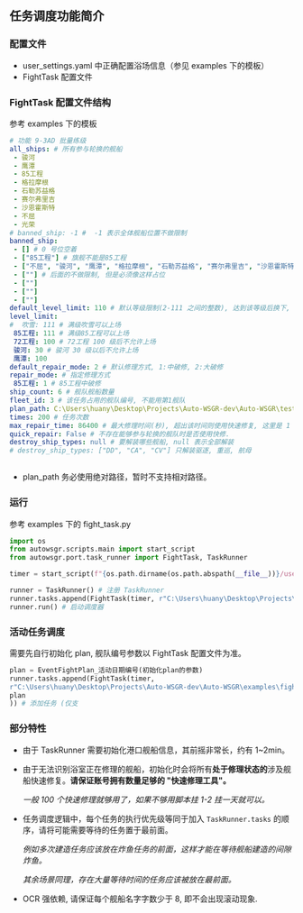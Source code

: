 ## 任务调度功能简介

### 配置文件

- user_settings.yaml 中正确配置浴场信息（参见 examples 下的模板）
- FightTask 配置文件

### FightTask 配置文件结构

参考 examples 下的模板

```yaml
# 功能 9-3AD 批量练级
all_ships: # 所有参与轮换的舰船
 - 骏河
 - 鹰潭
 - 85工程
 - 格拉摩根
 - 石勒苏益格
 - 赛尔弗里吉
 - 沙恩霍斯特
 - 不屈
 - 光荣
# banned_ship: -1 #  -1 表示全体舰船位置不做限制
banned_ship:
 - [] # 0 号位空着
 - ["85工程"] # 旗舰不能是85工程
 - ["不屈", "骏河", "鹰潭", "格拉摩根", "石勒苏益格", "赛尔弗里吉", "沙恩霍斯特", "不屈", "光荣"] # 这个位置只能是 85 工程
 - [""] # 后面的不做限制, 但是必须像这样占位
 - [""]
 - [""]
 - [""]
default_level_limit: 110 # 默认等级限制(2-111 之间的整数), 达到该等级后换下, 110 满级船不允许上场
level_limit:
#  吹雪: 111 # 满级吹雪可以上场
 85工程: 111 # 满级85工程可以上场
 72工程: 100 # 72工程 100 级后不允许上场
 骏河: 30 # 骏河 30 级以后不允许上场
 鹰潭: 100
default_repair_mode: 2 # 默认修理方式, 1:中破修, 2:大破修
repair_mode: # 指定修理方式
 85工程: 1 # 85工程中破修
ship_count: 6 # 舰队舰船数量
fleet_id: 3 # 该任务占用的舰队编号, 不能用第1舰队
plan_path: C:\Users\huany\Desktop\Projects\Auto-WSGR-dev\Auto-WSGR\tests\plans\normal_fight\9-3AD.yaml # 执行的 fight_plan 的绝对路径
times: 200 # 任务次数
max_repair_time: 86400 # 最大修理时间(秒), 超出该时间则使用快速修复, 这里是 1 天也就是相当于不允许使用快修.
quick_repair: False # 不存在能够参与轮换的舰队时是否使用快修.
destroy_ship_types: null # 要解装哪些舰船, null 表示全部解装
# destroy_ship_types: ["DD", "CA", "CV"] 只解装驱逐, 重巡, 航母



```

- plan_path 务必使用绝对路径，暂时不支持相对路径。

### 运行

参考 examples 下的  fight_task.py

```python
import os
from autowsgr.scripts.main import start_script
from autowsgr.port.task_runner import FightTask, TaskRunner

timer = start_script(f"{os.path.dirname(os.path.abspath(__file__))}/user_settings.yaml")

runner = TaskRunner() # 注册 TaskRunner
runner.tasks.append(FightTask(timer, r"C:\Users\huany\Desktop\Projects\Auto-WSGR-dev\Auto-WSGR\examples\fight_task_example.yaml")) # 添加任务 (仅支持绝对路径)
runner.run() # 启动调度器

```

### 活动任务调度

需要先自行初始化 plan, 舰队编号参数以 FightTask 配置文件为准。

```python
plan = EventFightPlan_活动日期编号(初始化plan的参数)
runner.tasks.append(FightTask(timer,
r"C:\Users\huany\Desktop\Projects\Auto-WSGR-dev\Auto-WSGR\examples\fight_task_example.yaml",
plan
)) # 添加任务 (仅支
```
### 部分特性

- 由于 TaskRunner 需要初始化港口舰船信息，其前摇非常长，约有 1~2min。

- 由于无法识别浴室正在修理的舰船，初始化时会将所有**处于修理状态的**涉及舰船快速修复。**请保证账号拥有数量足够的 "快速修理工具"。**

  *一般 100 个快速修理就够用了，如果不够用脚本挂 1-2 挂一天就可以。*

- 任务调度逻辑中，每个任务的执行优先级等同于加入 `TaskRunner.tasks` 的顺序，请将可能需要等待的任务置于最前面。

  *例如多次建造任务应该放在炸鱼任务的前面，这样才能在等待舰船建造的间隙炸鱼。*

  *其余场景同理，存在大量等待时间的任务应该被放在最前面。*

- OCR 强依赖, 请保证每个舰船名字字数少于 8, 即不会出现滚动现象.
